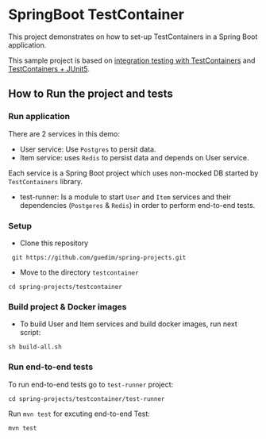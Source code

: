 # SpringBoot TestContainer

This project demonstrates on how to set-up TestContainers in a Spring Boot application.

This sample project is based on [integration testing with TestContainers](https://speakerdeck.com/nikolayk812/integration-testing-with-testsontainers-and-junit-5) and [TestContainers + JUnit5](https://www.youtube.com/watch?v=wR3mP9NLn38).



## How to Run the project and tests

### Run application

There are 2 services in this demo:

- User service: Use ``Postgres`` to persit data.
- Item service: uses ``Redis`` to persist data and depends on User service.

Each service is a Spring Boot project which uses non-mocked DB started by ``TestContainers`` library.  

- test-runner: Is a module to start ``User`` and ``Item`` services and their dependencies (``Postgeres`` & ``Redis``) in order  to perform end-to-end tests.


### Setup

- Clone this repository 

```
 git https://github.com/guedim/spring-projects.git
```

- Move to the directory `testcontainer`

```
cd spring-projects/testcontainer
```

### Build project & Docker images

- To build User and Item services and build docker images, run next script:
 
```
sh build-all.sh
```


### Run end-to-end tests

To run end-to-end tests go to `test-runner` project:

```
cd spring-projects/testcontainer/test-runner
```

Run `mvn test` for excuting end-to-end Test:

```
mvn test
```
